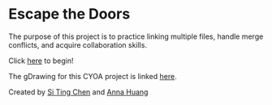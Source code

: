 # Escape the Doors

The purpose of this project is to practice linking multiple files, handle merge conflicts, and acquire collaboration skills.

Click [here](https://github.com/sitingc4318/escape-door-mystery-adventure/blob/master/home.md) to begin!

The gDrawing for this CYOA project is linked [here](https://docs.google.com/drawings/d/1it0dMrBWuuDHjnrSe_frWzc21UDHyn5J2C6OToYWK2Q/edit?usp=sharing).

Created by [Si Ting Chen](https://github.com/sitingc4318) and [Anna Huang](https://github.com/annah4182)